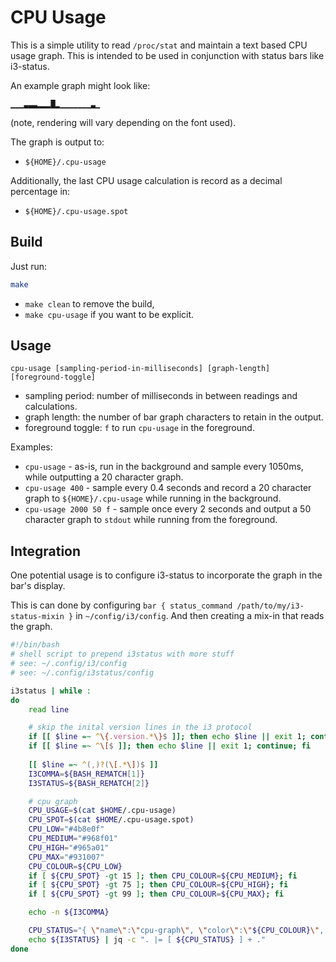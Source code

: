# CPU Usage

This is a simple utility to read `/proc/stat` and maintain a text based CPU
usage graph. This is intended to be used in conjunction with status bars like
i3-status.

An example graph might look like:

```
▁▁▁▃▃▃▂▂▂█▂▁▁▁▁▁▁▁▃▁
```
(note, rendering will vary depending on the font used).

The graph is output to:

- `${HOME}/.cpu-usage`

Additionally, the last CPU usage calculation is record as a decimal percentage
in:

- `${HOME}/.cpu-usage.spot`

## Build

Just run:

```bash
make
```

- `make clean` to remove the build,
- `make cpu-usage` if you want to be explicit.

## Usage

```
cpu-usage [sampling-period-in-milliseconds] [graph-length] [foreground-toggle]
```

- sampling period: number of milliseconds in between readings and calculations.
- graph length: the number of bar graph characters to retain in the output.
- foreground toggle: `f` to run `cpu-usage` in the foreground.

Examples:

- `cpu-usage` - as-is, run in the background and sample every 1050ms, while
  outputting a 20 character graph.
- `cpu-usage 400` - sample every 0.4 seconds and record a 20 character graph
  to `${HOME}/.cpu-usage` while running in the background.
- `cpu-usage 2000 50 f` - sample once every 2 seconds and output a 50 character
  graph to `stdout` while running from the foreground.

## Integration

One potential usage is to configure i3-status to incorporate the graph in the
bar's display.

This is can done by configuring `bar { status_command
/path/to/my/i3-status-mixin }` in  `~/config/i3/config`. And then creating a
mix-in that reads the graph.

```bash
#!/bin/bash
# shell script to prepend i3status with more stuff
# see: ~/.config/i3/config
# see: ~/.config/i3status/config

i3status | while :
do
	read line

	# skip the inital version lines in the i3 protocol
	if [[ $line =~ ^\{.version.*\}$ ]]; then echo $line || exit 1; continue; fi
	if [[ $line =~ ^\[$ ]]; then echo $line || exit 1; continue; fi
	
	[[ $line =~ ^(,)?(\[.*\])$ ]]
	I3COMMA=${BASH_REMATCH[1]}
	I3STATUS=${BASH_REMATCH[2]}

	# cpu graph
	CPU_USAGE=$(cat $HOME/.cpu-usage)
	CPU_SPOT=$(cat $HOME/.cpu-usage.spot)
	CPU_LOW="#4b8e0f"
	CPU_MEDIUM="#968f01"
	CPU_HIGH="#965a01"
	CPU_MAX="#931007"
	CPU_COLOUR=${CPU_LOW}
	if [ ${CPU_SPOT} -gt 15 ]; then CPU_COLOUR=${CPU_MEDIUM}; fi
	if [ ${CPU_SPOT} -gt 75 ]; then CPU_COLOUR=${CPU_HIGH}; fi
	if [ ${CPU_SPOT} -gt 99 ]; then CPU_COLOUR=${CPU_MAX}; fi

	echo -n ${I3COMMA}

	CPU_STATUS="{ \"name\":\"cpu-graph\", \"color\":\"${CPU_COLOUR}\", \"markup\":\"none\", \"instance\":0, \"full_text\":\"${CPU_USAGE}\" }"
	echo ${I3STATUS} | jq -c ". |= [ ${CPU_STATUS} ] + ."
done
